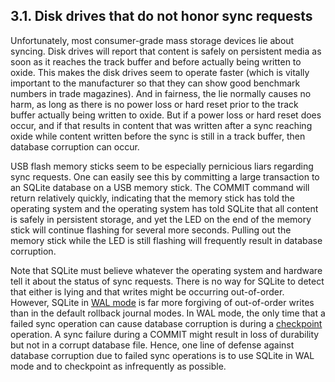 ## 3\.1\.  Disk drives that do not honor sync requests


Unfortunately, most consumer\-grade mass storage devices lie about
syncing. Disk drives will report that content is safely on persistent
media as soon as it reaches the track buffer and before actually being
written to oxide. This makes the disk drives seem to operate faster
(which is vitally important to the manufacturer so that they can show
good benchmark numbers in trade magazines). And in fairness, the lie
normally causes no harm, as long as there is no power loss or hard reset
prior to the track buffer actually being written to oxide. But if a
power loss or hard reset does occur, and if that results in content that
was written after a sync reaching oxide while content written before
the sync is still in a track buffer, then database corruption can occur.


USB flash memory sticks seem to be especially pernicious liars 
regarding sync requests. One can easily see this by committing a large
transaction to an SQLite database on a USB memory stick. The COMMIT
command will return relatively quickly, indicating that the memory stick
has told the operating system and the operating system has told SQLite that
all content is safely in persistent storage, and yet the LED on the end
of the memory stick will continue flashing for several more seconds. 
Pulling out the memory stick while the LED is still flashing will frequently
result in database corruption.


Note that SQLite must believe whatever the operating system and hardware
tell it about the status of sync requests. There is no way for SQLite to
detect that either is lying and that writes might be occurring out\-of\-order.
However, SQLite in [WAL mode](wal.html) is far more forgiving of
out\-of\-order writes than in the default rollback journal modes. In WAL
mode, the only time that a failed sync operation can cause database corruption
is during a [checkpoint](wal.html#ckpt) operation. A sync failure during a COMMIT might
result in loss of durability but not in a corrupt database file. Hence,
one line of defense against database corruption due to failed sync operations
is to use SQLite in WAL mode and to checkpoint as infrequently as possible.


